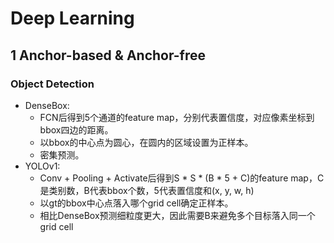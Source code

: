 # Deep Learning
## 1 Anchor-based & Anchor-free
### Object Detection
* DenseBox: 
  * FCN后得到5个通道的feature map，分别代表置信度，对应像素坐标到bbox四边的距离。
  * 以bbox的中心点为圆心，在圆内的区域设置为正样本。
  * 密集预测。
* YOLOv1: 
  * Conv + Pooling + Activate后得到S * S * (B * 5 + C)的feature map，C是类别数，B代表bbox个数，5代表置信度和(x, y, w, h)
  * 以gt的bbox中心点落入哪个grid cell确定正样本。
  * 相比DenseBox预测细粒度更大，因此需要B来避免多个目标落入同一个grid cell
